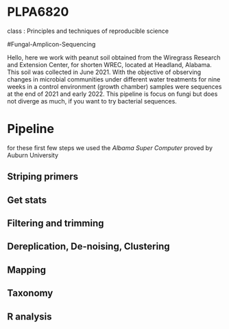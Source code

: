 # PLPA6820
class : Principles and techniques of reproducible science

#Fungal-Amplicon-Sequencing

Hello, here we work with peanut soil obtained from the Wiregrass Research and Extension Center, for shorten WREC, located at Headland, Alabama. This soil was collected in June 2021. With the objective of observing changes in microbial communities under different water treatments for nine weeks in a control environment (growth chamber) samples were sequences at the end of 2021 and early 2022. This pipeline is focus on fungi but does not diverge as much, if you want to try bacterial sequences. 

# Pipeline

for these first few steps we used the *Albama Super Computer* proved by Auburn University

## Striping primers

## Get stats

## Filtering and trimming

## Dereplication, De-noising, Clustering

## Mapping 

## Taxonomy

## R analysis
